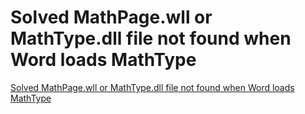 # Solved MathPage.wll or MathType.dll file not found when Word loads MathType
[Solved MathPage.wll or MathType.dll file not found when Word loads MathType](https://aiwithcloud.com/2022/09/16/solved_mathpage-wll_or_mathtype-dll_file_not_found_when_word_loads_mathtype/)